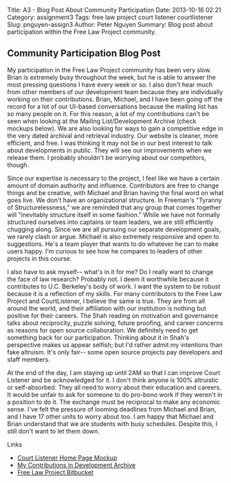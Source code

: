Title: A3 - Blog Post About Community Participation
Date: 2013-10-16 02:21
Category: assignment3
Tags: free law project court listener courtlistener
Slug: pnguyen-assign3
Author: Peter Nguyen
Summary: Blog post about participation within the Free Law Project community.

## Community Participation Blog Post
My participation in the Free Law Project community has been very slow. Brian is extremely busy throughout the week, but he is able to answer the most pressing questions I have every week or so. I also don't hear much from other members of our development team because they are individually working on their contributions. Brian, Michael, and I have been going off the record for a lot of our UI-based conversations because the mailing list has so many people on it. For this reason, a lot of my contributions can't be seen when looking at the Mailing List/Development Archive (check mockups below). We are also looking for ways to gain a competitive edge in the very dated archival and retrieval industry. Our website is cleaner, more efficient, and free. I was thinking it may not be in our best interest to talk about developments in public. They will see our improvements when we release them. I probably shouldn't be worrying about our competitors, though.

Since our expertise is necessary to the project, I feel like we have a certain amount of domain authority and influence. Contributors are free to change things and be creative, with Michael and Brian having the final word on what goes live. We don't have an organizational structure. In Freeman's "Tyranny of Structurelessness," we are reminded that any group that comes together will "inevitably structure itself in some fashion." While we have not formally structured ourselves into captains or team leaders, we are still efficiently chugging along. Since we are all pursuing our separate development goals, we rarely clash or argue. Michael is also extremely responsive and open to suggestions. He's a team player that wants to do whatever he can to make users happy. I'm curious to see how he compares to leaders of other projects in this course.

I also have to ask myself-- what's in it for me? Do I really want to change the face of law research? Probably not. I deem it worthwhile because it contributes to U.C. Berkeley's body of work. I want the system to be robust because it is a reflection of my skills. For many contributors to the Free Law Project and CourtListener, I believe the same is true. They are from all around the world, and their affiliation with our institution is nothing but positive for their careers. The Shah reading on motivation and governance talks about reciprocity, puzzle solving, future proofing, and career concerns as reasons for open source collaboration. We definitely need to get something back for our participation. Thinking about it in Shah's perspective makes us appear selfish; but I'd rather admit my intentions than fake altruism. It's only fair-- some open source projects pay developers and staff members. 

At the end of the day, I am staying up until 2AM so that I can improve Court Listener and be acknowledged for it. I don't think anyone is 100% altruistic or self-absorbed. They all need to worry about their education and careers. It would be unfair to ask for someone to do pro-bono work if they weren't in a position to do it. The exchange must be reciprocal to make any economic sense. I've felt the pressure of looming deadlines from Michael and Brian, and I have 17 other units to worry about too. I am happy that Michael and Brian understand that we are students with busy schedules. Despite this, I still don't want to let them down.

Links
* [Court Listener Home Page Mockup](http://notskool.me/courtlistener/filter_demo.html)
* [My Contributions in Development Archive](http://lists.freelawproject.org/pipermail/dev/2013-September/subject.html)
* [Free Law Project Bitbucket](https://bitbucket.org/mlissner/search-and-awareness-platform-courtlistener/)
